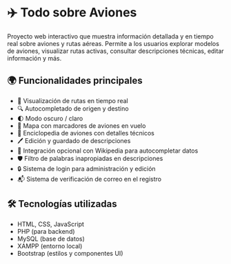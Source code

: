 # ✈️ Todo sobre Aviones

Proyecto web interactivo que muestra información detallada y en tiempo real sobre aviones y rutas aéreas. Permite a los usuarios explorar modelos de aviones, visualizar rutas activas, consultar descripciones técnicas, editar información y más.

## 🌍 Funcionalidades principales

- 🛫 Visualización de rutas en tiempo real
- 🔍 Autocompletado de origen y destino
- 🌓 Modo oscuro / claro
- 🧭 Mapa con marcadores de aviones en vuelo
- 🧾 Enciclopedia de aviones con detalles técnicos
- 🖊️ Edición y guardado de descripciones
- 🧠 Integración opcional con Wikipedia para autocompletar datos
- 🛡️ Filtro de palabras inapropiadas en descripciones
- 🔒 Sistema de login para administración y edición
- 📬 Sistema de verificación de correo en el registro

## 🛠 Tecnologías utilizadas

- HTML, CSS, JavaScript
- PHP (para backend)
- MySQL (base de datos)
- XAMPP (entorno local)
- Bootstrap (estilos y componentes UI)






